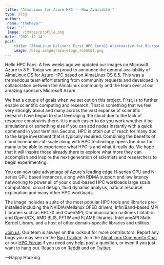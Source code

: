 ```yaml
---
title: "AlmaLinux for Azure HPC -- Now Available!"
type: blog
author: 
 name: "theMayor"
 bio: "-"
 image: /images/profile.png
date: '2021-12-14'
post:
    title: "AlmaLinux Delivers First HPC CentOS Alternative for Microsoft Azure"
    image: /blog-images/azurelogo_Fa5ACBt.png
---
```


Hello HPC Fans. A few weeks ago we updated our images on Microsoft Azure to 8.5. Today we are proud to announce the general availability of [AlmaLinux OS for Azure HPC](https://azuremarketplace.microsoft.com/en-us/marketplace/apps/almalinux.almalinux-hpc) based on AlmaLinux OS 8.5. This was a tremendous team effort starting from community requests and developed in collaboration between the AlmaLinux community and the team over at our amazing sponsors Microsoft Azure.

We had a couple of goals when we set out on this project. First, is to further enable scientific computing and research. That is something that we feel very strongly about and many across the vast expanse of scientific research have begun to start leveraging the cloud due to the lack of resource constraints there. It is much easier to do you work whether it be simulations or something else if you can add nodes instantly with a quick command in your terminal. Second, HPC is often out of reach for many due to the large investment that is typically required. Combining the benefits of cloud economies-of-scale along with HPC technology opens the door for many to be able to experience what HPC is and what it really do. We hope that it will inspire those already there to explore what more they can accomplish and inspire the next generation of scientists and researchers to begin experimenting.

You can now take advantage of Azure's leading edge H-series CPU and N-series GPU based instances, along with RDMA support and low latency networking to power all of your cloud-based HPC workloads large scale computation, circuit design, fluid dynamic analysis, natural resource exploration and many other HPC workloads.

The image includes a suite of the most popular HPC tools and libraries pre-installed including the NVIDIA/Mellanox OFED drivers, InfiniBand-based MPI Libraries such as HPC-X and OpenMPI, Communication runtimes Libfabric and OpenUCX, AMD BLIS, FFTW and FLAME libraries, Intel oneAPI Math Kernel Library, and a host of other domain-specific libraries and utilities.

[Join us](https://chat.almalinux.org/). Our team is always on the lookout for more contributors. Report any bugs you may see on the [Bug Tracker](https://bugs.almalinux.org/). Join the [AlmaLinux Community Chat](https://chat.almalinux.org/) or our [HPC Forum](https://almalinux.discourse.group/c/sigs/hpc/31) if you need any help, post a question, or even if you just want to hang out. Reach us on [Reddit](https://reddit.com/r/almalinux) and on [Twitter](https://twitter.com/almalinux).

--Happy Hacking
